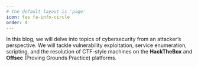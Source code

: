 ```yaml
---
# the default layout is 'page'
icon: fas fa-info-circle
order: 4
---
```


In this blog, we will delve into topics of cybersecurity from an attacker’s perspective. We will tackle vulnerability exploitation, service enumeration, scripting, and the resolution of CTF-style machines on the **HackTheBox** and **Offsec** (Proving Grounds Practice) platforms.
